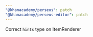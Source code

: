 ```yaml
---
"@khanacademy/perseus": patch
"@khanacademy/perseus-editor": patch
---
```


Correct `hints` type on ItemRenderer
